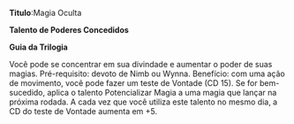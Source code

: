 **Titulo**:Magia Oculta

**Talento de Poderes Concedidos**

**Guia da Trilogia**

 Você pode se concentrar em sua divindade e aumentar o poder de suas magias. Pré-requisito: devoto de Nimb ou Wynna. Benefício: com uma ação de movimento, você pode fazer um teste de Vontade (CD 15). Se for bem-sucedido, aplica o talento Potencializar Magia a uma magia que lançar na próxima rodada. A cada vez que você utiliza este talento no mesmo dia, a CD do teste de Vontade aumenta em +5.
